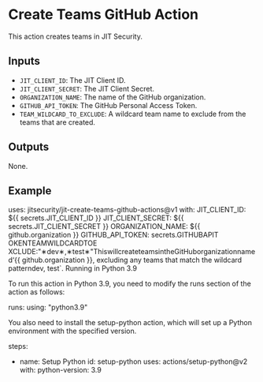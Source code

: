 # Create Teams GitHub Action

This action creates teams in JIT Security.

## Inputs

* `JIT_CLIENT_ID`: The JIT Client ID.
* `JIT_CLIENT_SECRET`: The JIT Client Secret.
* `ORGANIZATION_NAME`: The name of the GitHub organization.
* `GITHUB_API_TOKEN`: The GitHub Personal Access Token.
* `TEAM_WILDCARD_TO_EXCLUDE`: A wildcard team name to exclude from the teams that are created.

## Outputs

None.

## Example

uses: jitsecurity/jit-create-teams-github-actions@v1
with:
JIT_CLIENT_ID: ${{ secrets.JIT_CLIENT_ID }}
JIT_CLIENT_SECRET: ${{ secrets.JIT_CLIENT_SECRET }}
ORGANIZATION_NAME: ${{ github.organization }}
GITHUB_API_TOKEN: secrets.GITHUBA​PIT​OKENTEAMW​ILDCARDT​OE​XCLUDE:"∗dev∗,∗test∗"ThiswillcreateteamsintheGitHuborganizationnamed‘{{ github.organization }}, excluding any teams that match the wildcard patterndev, test`.
Running in Python 3.9

To run this action in Python 3.9, you need to modify the runs section of the action as follows:

runs:
  using: "python3.9"

You also need to install the setup-python action, which will set up a Python environment with the specified version.

steps:
  - name: Setup Python
    id: setup-python
    uses: actions/setup-python@v2
     with:
       python-version: 3.9
